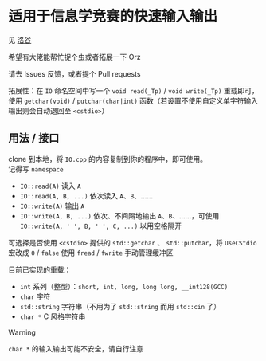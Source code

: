 # 适用于信息学竞赛的快速输入输出

见 [洛谷](https://www.luogu.com.cn/article/hzpq6znb)

希望有大佬能帮忙捉个虫或者拓展一下 Orz

请去 Issues 反馈，或者提个 Pull requests

拓展性：在 `IO` 命名空间中写一个 `void read(_Tp)` / `void write(_Tp)` 重载即可，使用 `getchar(void)` / `putchar(char|int)` 函数（若设置不使用自定义单字符输入输出则会自动退回至 `<cstdio>`）

## 用法 / 接口

clone 到本地，将 `IO.cpp` 的内容复制到你的程序中，即可使用。  
记得写 `namespace`

- `IO::read(A)` 读入 `A`
- `IO::read(A, B, ...)` 依次读入 `A`、`B`、……
- `IO::write(A)` 输出 `A`
- `IO::write(A, B, ...)` 依次、不间隔地输出 `A`、`B`、……，可使用 `IO::write(A, ' ', B, ' ', C, ...)` 以用空格隔开

可选择是否使用 `<cstdio>` 提供的 `std::getchar` 、 `std::putchar`，将 `UseCStdio` 宏改成 `0` / `false` 使用 `fread` / `fwrite` 手动管理缓冲区

目前已实现的重载：

- `int` 系列（整型）：`short, int, long, long long, __int128(GCC)`
- `char` 字符
- `std::string` 字符串（不用为了 `std::string` 而用 `std::cin` 了）
- `char *` C 风格字符串

> [!Warning]
> `char *` 的输入输出可能不安全，请自行注意
